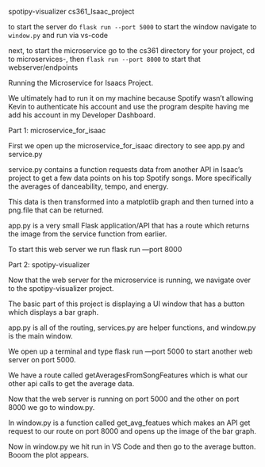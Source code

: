 spotipy-visualizer
cs361_Isaac_project


to start the server do `flask run --port 5000`
to start the window navigate to `window.py` and run via vs-code

next, to start the microservice go to the cs361 directory for your project, cd to microservices-, then `flask run --port 8000` to start that webserver/endpoints








Running the Microservice for Isaacs Project.

We ultimately had to run it on my machine because Spotify wasn’t allowing Kevin to authenticate his account and use the program despite having me add his account in my Developer Dashboard.

Part 1: microservice_for_isaac

First we open up the microservice_for_isaac directory to see app.py and service.py

service.py contains a function requests data from another API in Isaac’s project to get a few data points on his top Spotify songs. More specifically the averages of danceability, tempo, and energy.

This data is then transformed into a matplotlib graph and then turned into a png.file that can be returned.

app.py is a very small Flask application/API that has a route which returns the image from the service function from earlier.

To start this web server we run flask run —port 8000

Part 2: spotipy-visualizer

Now that the web server for the microservice is running, we navigate over to the spotipy-visualizer project.

The basic part of this project is displaying a UI window that has a button which displays a bar graph.

app.py is all of the routing, services.py are helper functions, and window.py is the main window. 

We open up a terminal and type flask run —port 5000 to start another web server on port 5000.

We have a route called getAveragesFromSongFeatures which is what our other api calls to get the average data.

Now that the web server is running on port 5000 and the other on port 8000 we go to window.py.

In window.py is a function called get_avg_featues which makes an API get request to our route on port 8000 and opens up the image of the bar graph. 

Now in window.py we hit run in VS Code and then go to the average button. Booom the plot appears.
